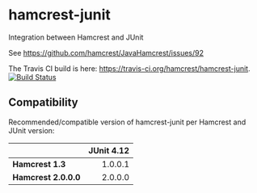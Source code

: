 hamcrest-junit
==============

Integration between Hamcrest and JUnit

See https://github.com/hamcrest/JavaHamcrest/issues/92

The Travis CI build is here: https://travis-ci.org/hamcrest/hamcrest-junit. [![Build Status](https://travis-ci.org/hamcrest/hamcrest-junit.svg?branch=master)](https://travis-ci.org/hamcrest/hamcrest-junit)

Compatibility
-------------

Recommended/compatible version of hamcrest-junit per Hamcrest and JUnit version:

|                      | **JUnit 4.12** |
|----------------------|---------------:|
| **Hamcrest 1.3**     | 1.0.0.1        |
| **Hamcrest 2.0.0.0** | 2.0.0.0        |
